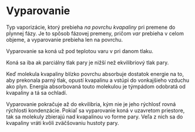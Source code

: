 # Vyparovanie
Typ vaporizácie, ktorý prebieha *na povrchu kvapaliny* pri premene do plynnej fázy.
Je to spôsob fázovej premeny, pričom *var* prebieha v celom objeme, a vyparovanie prebieha len na povrchu.

Vyparovanie sa koná už pod teplotou varu v pri danom tlaku.

Koná sa iba ak parciálny tlak pary je nižší než ekvilibriový tlak pary.

Keď molekula kvapaliny blízko povrchu absorbuje dostatok energie na to, aby prekonala parný tlak, opustí kvapalinu a vstúpi do vonkajšieho vzduchu ako plyn. 
Energia absorbovaná touto molekulou je týmpádom odobratá od kvapaliny a tá sa ochladí.

Vyparovanie pokračuje až do ekvilibria, kým nie je jeho rýchlosť rovná rýchlosti kondenzácie.
Pokiaľ sa vyparovanie koná v uzavretom priestore, tak sa molekuly zbierajú nad kvapalinou vo forme pary. Veľa z nich sa do kvapaliny vráti kvôli zväčšovaniu hustoty pary.

